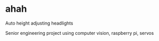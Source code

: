 # ahah
Auto height adjusting headlights

Senior engineering project using computer vision, raspberry pi, servos